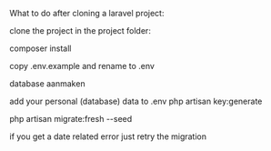 What to do after cloning a laravel project:

clone the project
in the project folder:

composer install

copy .env.example and rename to .env

database aanmaken

add your personal (database) data to .env
php artisan key:generate

php artisan migrate:fresh --seed

if you get a date related error just retry the migration 
